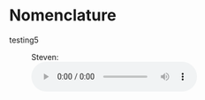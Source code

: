# Nomenclature

testing5



<figure>
  <figcaption>Steven:</figcaption>
  <audio controls src=audio/Steven.mp3">
  </audio>
</figure>
